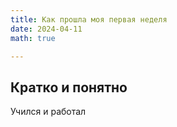 ```yaml
---
title: Как прошла моя первая неделя
date: 2024-04-11
math: true

---
```


## Кратко и понятно
Учился и работал
